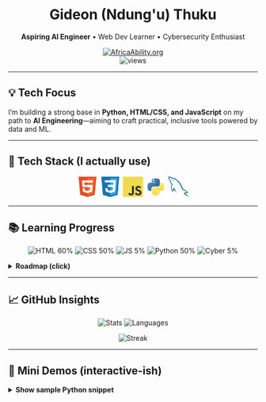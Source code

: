 <!-- HEADER -->
<div align="center">
  <h1>Gideon (Ndung'u) Thuku</h1>
  <p><strong>Aspiring AI Engineer</strong> • Web Dev Learner • Cybersecurity Enthusiast</p>

  <a href="https://www.africaability.org" target="_blank">
    <img alt="AfricaAbility.org" src="https://img.shields.io/badge/AfricaAbility.org-DC5100?style=for-the-badge&logo=google-chrome&logoColor=white">
  </a>
  <br/>
  <img alt="views" src="https://komarev.com/ghpvc/?username=GideonThuku&color=blue">
</div>

---

## 💡 Tech Focus
I’m building a strong base in **Python, HTML/CSS, and JavaScript** on my path to **AI Engineering**—aiming to craft practical, inclusive tools powered by data and ML.

---

## 🧰 Tech Stack (I actually use)
<p align="center">
  <img src="https://raw.githubusercontent.com/devicons/devicon/master/icons/html5/html5-original.svg" width="42" alt="HTML5"/>
  <img src="https://raw.githubusercontent.com/devicons/devicon/master/icons/css3/css3-original.svg" width="42" alt="CSS3"/>
  <img src="https://raw.githubusercontent.com/devicons/devicon/master/icons/javascript/javascript-original.svg" width="42" alt="JavaScript"/>
  <img src="https://raw.githubusercontent.com/devicons/devicon/master/icons/python/python-original.svg" width="42" alt="Python"/>
  <img src="https://raw.githubusercontent.com/devicons/devicon/master/icons/mysql/mysql-original.svg" width="42" alt="MySQL"/>
</p>

---

## 📚 Learning Progress
<!-- shields.io badges = reliable, fast, no hotlink issues -->
<p align="center">
  <img src="https://img.shields.io/badge/HTML-60%25-orange?style=for-the-badge" alt="HTML 60%">
  <img src="https://img.shields.io/badge/CSS-50%25-1E90FF?style=for-the-badge" alt="CSS 50%">
  <img src="https://img.shields.io/badge/JavaScript-5%25-F7DF1E?style=for-the-badge&labelColor=000" alt="JS 5%">
  <img src="https://img.shields.io/badge/Python-50%25-3776AB?style=for-the-badge&labelColor=000" alt="Python 50%">
  <img src="https://img.shields.io/badge/Cybersecurity-5%25-7A1FA2?style=for-the-badge&labelColor=000" alt="Cyber 5%">
</p>

<details>
  <summary><b>Roadmap (click)</b></summary>

- Solidify Python for data/ML (NumPy, pandas)
- Math for AI (linear algebra, probability)
- Intro ML (scikit-learn): regression, classification, model eval
- Data handling (files, CSV/JSON, SQL basics with MySQL)
- JS fundamentals for front-end visualizations
</details>

---

## 📈 GitHub Insights
<p align="center">
  <img src="https://github-profile-summary-cards.vercel.app/api/cards/stats?username=GideonThuku&theme=tokyonight" width="45%" alt="Stats"/>
  <img src="https://github-profile-summary-cards.vercel.app/api/cards/most-commit-language?username=GideonThuku&theme=tokyonight" width="45%" alt="Languages"/>
</p>

<p align="center">
  <img src="https://github-readme-streak-stats.herokuapp.com?user=GideonThuku&theme=tokyonight&hide_border=true" alt="Streak"/>
</p>

---

## 🧪 Mini Demos (interactive-ish)
<details>
  <summary><b>Show sample Python snippet</b></summary>

```python
# quick check: is a number prime?
def is_prime(n: int) -> bool:
    if n < 2: return False
    for x in range(2, int(n**0.5) + 1):
        if n % x == 0: return False
    return True

print([n for n in range(2, 30) if is_prime(n)])
